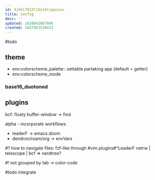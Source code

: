 ```yaml
---
id: 4jkkl7833t152s6lcppcvuv
title: Config
desc: ''
updated: 1638043087006
created: 1637963530423
---
```



#todo
## theme
- env:colorscheme_palette:: settable partaking app (default = getter)
- env:colorscheme_mode

### base16_duotoned

## plugins
bcf: floaty buffer-window
-> find

alpha - incorporate workflows
- leaderF -> emacs.doom
- dendron/roam/org
-> envVars

#? how to navigate files: fzf-like through #vim.plugins#^LeaderF
netrw | telescope | bcf => nerdtree?

#! not grouped by tab
-> color-code

#todo integrate